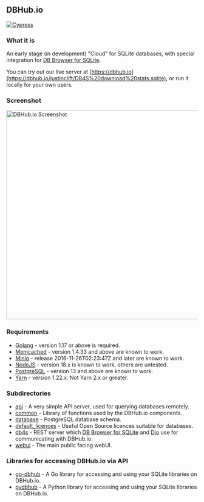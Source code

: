 ## DBHub.io

[![Cypress](https://github.com/sqlitebrowser/dbhub.io/actions/workflows/cypress.yml/badge.svg)](https://github.com/sqlitebrowser/dbhub.io/actions/workflows/cypress.yml)

### What it is

An early stage (in development) "Cloud" for SQLite databases, with special
integration for [DB Browser for SQLite](http://sqlitebrowser.org).

You can try out our live server at [https://dbhub.io](https://dbhub.io/justinclift/DB4S%20download%20stats.sqlite),
or run it locally for your own users.

### Screenshot

<img src="https://github.com/sqlitebrowser/db4s-screenshots/raw/master/dbhub/2017-08-10/00-database_view_page.png" alt="DBHub.io Screenshot" align="middle" width="550px" />

### Requirements

* [Golang](https://golang.org) - version 1.17 or above is required.
* [Memcached](https://memcached.org) - version 1.4.33 and above are known to work.
* [Minio](https://minio.io) - release 2016-11-26T02:23:47Z and later are known to work.
* [NodeJS](https://nodejs.org) - version 18.x is known to work, others are untested.
* [PostgreSQL](https://www.postgresql.org) - version 13 and above are known to work.
* [Yarn](https://classic.yarnpkg.com) - version 1.22.x.  Not Yarn 2.x or greater.

### Subdirectories

* [api](api/) - A very simple API server, used for querying databases remotely.
* [common](common/) - Library of functions used by the DBHub.io components.
* [database](database/) - PostgreSQL database schema.
* [default_licences](default_licences/) - Useful Open Source licences suitable for databases.
* [db4s](db4s/) - REST server which [DB Browser for SQLite](http://sqlitebrowser.org)
  and [Dio](https://github.com/sqlitebrowser/dio) use for communicating with DBHub.io.
* [webui](webui/) - The main public facing webUI.

### Libraries for accessing DBHub.io via API

* [go-dbhub](https://github.com/sqlitebrowser/go-dbhub) - A Go library for accessing and using your SQLite libraries on DBHub.io.
* [pydbhub](https://github.com/LeMoussel/pydbhub) - A Python library for accessing and using your SQLite libraries on DBHub.io.

